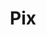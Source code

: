 ---
title: "Pix"
slug: "pix"
logo: "/images/competences/Certifications/Pix_Icon.png"
siteOfficiel: "https://pix.fr"
dateEmission: "juin 2022"
dateExpiration: "Sans date d'expiration"
identifiant: "P-XXWGY228"
afficher: "/certifications/certification_Pix.pdf"
verifier: "https://app.pix.fr/verification-certificat"
enCours: "False"
draft: false
---
